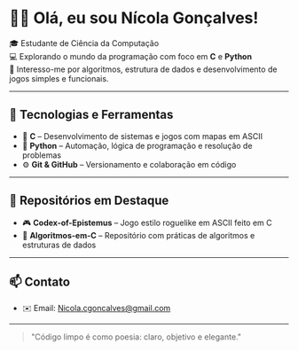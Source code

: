 # 👨‍💻 Olá, eu sou Nícola Gonçalves!

🎓 Estudante de Ciência da Computação  
💻 Explorando o mundo da programação com foco em **C** e **Python**  
🚀 Interesso-me por algoritmos, estrutura de dados e desenvolvimento de jogos simples e funcionais.

---

## 🧠 Tecnologias e Ferramentas

- 🔵 **C** – Desenvolvimento de sistemas e jogos com mapas em ASCII
- 🐍 **Python** – Automação, lógica de programação e resolução de problemas
- ⚙️ **Git & GitHub** – Versionamento e colaboração em código

---

## 📂 Repositórios em Destaque

- 🎮 **Codex-of-Epistemus** – Jogo estilo roguelike em ASCII feito em C
- 🧠 **Algoritmos-em-C** – Repositório com práticas de algoritmos e estruturas de dados

---

## 📫 Contato

- ✉️ Email: Nicola.cgoncalves@gmail.com

---

> "Código limpo é como poesia: claro, objetivo e elegante."
